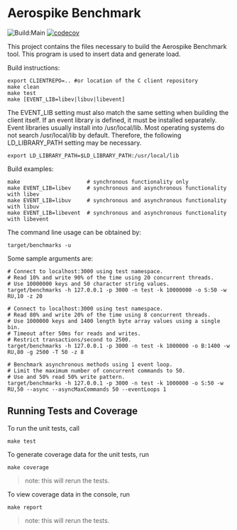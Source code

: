 Aerospike Benchmark
=============================

![Build:Main](https://github.com/citrusleaf/aerospike-benchmark/workflows/Build:Main/badge.svg)
[![codecov](https://codecov.io/gh/aerospike/aerospike-benchmark/branch/main/graph/badge.svg?token=TPGZT8V6AA)](https://codecov.io/gh/aerospike/aerospike-benchmark)

This project contains the files necessary to build the Aerospike Benchmark tool. 
This program is used to insert data and generate load. 

Build instructions:

    export CLIENTREPO=.. #or location of the C client repository
    make clean
    make test
    make [EVENT_LIB=libev|libuv|libevent]

The EVENT_LIB setting must also match the same setting when building the client itself.
If an event library is defined, it must be installed separately.  Event libraries usually
install into /usr/local/lib.  Most operating systems do not search /usr/local/lib by 
default.  Therefore, the following LD_LIBRARY_PATH setting may be necessary.

    export LD_LIBRARY_PATH=$LD_LIBRARY_PATH:/usr/local/lib

Build examples:

    make                     # synchronous functionality only
    make EVENT_LIB=libev     # synchronous and asynchronous functionality with libev   
    make EVENT_LIB=libuv     # synchronous and asynchronous functionality with libuv   
    make EVENT_LIB=libevent  # synchronous and asynchronous functionality with libevent  

The command line usage can be obtained by:

    target/benchmarks -u

Some sample arguments are:

```
# Connect to localhost:3000 using test namespace.
# Read 10% and write 90% of the time using 20 concurrent threads.
# Use 10000000 keys and 50 character string values.
target/benchmarks -h 127.0.0.1 -p 3000 -n test -k 10000000 -o S:50 -w RU,10 -z 20
```

```
# Connect to localhost:3000 using test namespace.
# Read 80% and write 20% of the time using 8 concurrent threads.
# Use 1000000 keys and 1400 length byte array values using a single bin.
# Timeout after 50ms for reads and writes.
# Restrict transactions/second to 2500.
target/benchmarks -h 127.0.0.1 -p 3000 -n test -k 1000000 -o B:1400 -w RU,80 -g 2500 -T 50 -z 8
```

```
# Benchmark asynchronous methods using 1 event loop.
# Limit the maximum number of concurrent commands to 50.
# Use and 50% read 50% write pattern.
target/benchmarks -h 127.0.0.1 -p 3000 -n test -k 1000000 -o S:50 -w RU,50 --async --asyncMaxCommands 50 --eventLoops 1
```

## Running Tests and Coverage

To run the unit tests, call

```
make test
```

To generate coverage data for the unit tests, run

```
make coverage
```
> note: this will rerun the tests.

To view coverage data in the console, run
```
make report
```
> note: this will rerun the tests.
